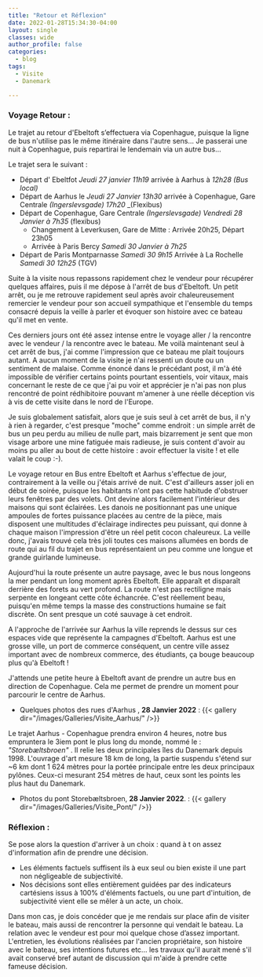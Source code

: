 ```yaml
---
title: "Retour et Réflexion"
date: 2022-01-28T15:34:30-04:00
layout: single
classes: wide
author_profile: false
categories:
  - blog
tags:
  - Visite
  - Danemark

---
```



### Voyage Retour :

Le trajet au retour d'Ebeltoft s’effectuera via Copenhague, puisque la ligne de bus n'utilise pas le même itinéraire dans l'autre sens... Je passerai une nuit à Copenhague, puis repartirai le lendemain via un autre bus...

Le trajet sera le suivant :
 * Départ d' Ebeltfot _Jeudi 27 janvier 11h19_ arrivée à Aarhus à _12h28_ _(Bus local)_
 * Départ de Aarhus le _Jeudi 27 Janvier 13h30_ arrivée à Copenhague, Gare Centrale _(Ingerslevsgade)_ _17h20_ _(Flexibus)
 * Départ de Copenhague, Gare Centrale _(Ingerslevsgade)_ _Vendredi 28 Janvier à 7h35_ (flexibus)
      * Changement à Leverkusen, Gare de Mitte : Arrivée 20h25, Départ 23h05
      * Arrivée à Paris Bercy _Samedi 30 Janvier à 7h25_
 * Départ de Paris Montparnasse _Samedi 30 9h15_ Arrivée à La Rochelle _Samedi 30 12h25_ (TGV)

Suite à la visite nous repassons rapidement chez le vendeur pour récupérer quelques affaires, puis il me dépose à l'arrêt de bus d'Ebeltoft. Un petit arrêt, ou je me retrouve rapidement seul après avoir chaleureusement remercier le vendeur pour son accueil sympathique et l'ensemble du temps consacré depuis la veille à parler et évoquer son histoire avec ce bateau qu'il met en vente.

Ces derniers jours ont été assez intense entre le voyage aller / la rencontre avec le vendeur / la rencontre avec le bateau. Me voilà maintenant seul à cet arrêt de bus, j'ai comme l'impression que ce bateau me plait toujours autant. A aucun moment de la visite je n'ai ressenti un doute ou un sentiment de malaise. Comme énoncé dans le précédant post, il m'à été impossible de vérifier certains points pourtant essentiels, voir vitaux, mais concernant le reste de ce que j'ai pu voir et apprécier je n'ai pas non plus rencontré de point rédhibitoire pouvant m'amener à une réelle déception vis à vis de cette visite dans le nord de l'Europe.

Je suis globalement satisfait, alors que je suis seul à cet arrêt de bus, il n'y à rien à regarder, c'est presque "moche" comme endroit : un simple arrêt de bus un peu perdu au milieu de nulle part, mais bizarrement je sent que mon visage arbore une mine fatiguée mais radieuse, je suis content d'avoir au moins pu aller au bout de cette histoire : avoir effectuer la visite ! et elle valait le coup  :-).

Le voyage retour en Bus entre Ebeltoft et Aarhus s'effectue de jour, contrairement à la veille ou j'étais arrivé de nuit. C'est d'ailleurs asser joli en début de soirée, puisque les habitants n'ont pas cette habitude d'obstruer leurs fenêtres par des volets. Ont devine alors facilement l'intérieur des maisons qui sont éclairées. Les danois ne positionnant pas une unique ampoules de fortes puissance placées au centre de la pièce, mais disposent une multitudes d'éclairage indirectes peu puissant, qui donne à chaque maison l'impression d'être un réel petit cocon chaleureux. La veille donc, j'avais trouvé cela très joli toutes ces maisons allumées en bords de route qui au fil du trajet en bus représentaient un peu comme une longue et grande guirlande lumineuse.

Aujourd'hui la route présente un autre paysage, avec le bus nous longeons la mer pendant un long moment après Ebeltoft. Elle apparaît et disparaît derrière des forets au vert profond. La route n'est pas rectiligne mais serpente en longeant cette côte échancrée. C'est réellement beau, puisqu'en même temps la masse des constructions humaine se fait discrète. On sent presque un coté sauvage à cet endroit.

A l'approche de l'arrivée sur Aarhus la ville reprends le dessus sur ces espaces vide que représente la campagnes d'Ebeltoft. Aarhus est une grosse ville, un port de commerce conséquent, un centre ville assez important avec de nombreux commerce, des étudiants, ça bouge beaucoup plus qu'à Ebeltoft !

J'attends une petite heure à Ebeltoft avant de prendre un autre bus en direction de Copenhague. Cela me permet de prendre un moment pour parcourir le centre de Aarhus.

 * Quelques photos des rues d'Aarhus , **28 Janvier 2022** :
 {{< gallery dir="/images/Galleries/Visite_Aarhus/" />}}

Le trajet Aarhus - Copenhague prendra environ 4 heures, notre bus empruntera le 3iem pont le plus long du monde, nommé le : _"Storebæltsbroen"_ . Il relie les deux principales îles du Danemark depuis 1998. L'ouvrage d'art mesure 18 km de long, la partie suspendu s'étend sur ~6 km dont 1 624 mètres pour la portée principale entre les deux principaux pylônes. Ceux-ci mesurant 254 mètres de haut, ceux sont les points les plus haut du Danemark. 

 * Photos du pont Storebæltsbroen, **28 Janvier 2022**. :
{{< gallery dir="/images/Galleries/Visite_Pont/" />}}




### Réflexion :

Se pose alors la question d'arriver à un choix : quand à t on assez d'information afin de prendre une décision. 
 * Les éléments factuels suffisent ils à eux seul ou bien existe il une part non négligeable de subjectivité. 
 * Nos décisions sont elles entièrement guidées par des indicateurs cartésiens issus à 100% d'éléments factuels, ou une part d'intuition, de subjectivité vient elle se mêler à un acte, un choix.

Dans mon cas, je dois concéder que je me rendais sur place afin de visiter le bateau, mais aussi de rencontrer la personne qui vendait le bateau. La relation avec le vendeur est pour moi quelque chose d’assez important. L'entretien, les évolutions réalisées par l'ancien propriétaire, son histoire avec le bateau, ses intentions futures etc... les travaux qu'il aurait mené s'il avait conservé bref autant de discussion qui m'aide à prendre cette fameuse décision. 


